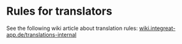 # Rules for translators

See the following wiki article about translation rules: [wiki.integreat-app.de/translations-internal](https://wiki.integreat-app.de/translations-internal)
